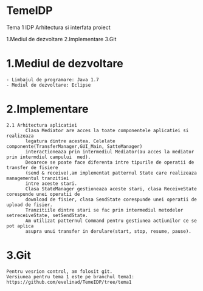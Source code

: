 TemeIDP
=======

Tema 1 
IDP Arhitectura si interfata proiect

1.Mediul de dezvoltare
2.Implementare
3.Git
   
1.Mediul de dezvoltare
=======================    
    - Limbajul de programare: Java 1.7
    - Mediul de dezvoltare: Eclipse
    

2.Implementare
==============
    2.1 Arhitectura aplicatiei
           Clasa Mediator are acces la toate componentele aplicatiei si realizeaza
           legatura dintre acestea. Celelate componente(TransferManager,GUI_Main, SatteManager)
           interactioneaza prin intermediul Mediator(au acces la mediator prin intermdiul campului  med).
           Deoarece se poate face diferenta intre tipurile de operatii de transfer de fisiere
           (send & receive),am implementat patternul State care realizeaza managementul tranzitiei
           intre aceste stari.
           Clasa StateManager gestioneaza aceste stari, clasa ReceiveState corespunde unei operatii de
           download de fisier, clasa SendState corespunde unei operatii de upload de fisier.
           Tranzitiile dintre stari se fac prin intermediul metodelor setreceiveState, setSendState.
           Am utilizat patternul Command pentru gestiunea actiunilor ce se pot aplica
           asupra unui transfer in derulare(start, stop, resume, pause).
    
3.Git
======
    Pentru vesrion control, am folosit git.
    Versiunea pentru tema 1 este pe branchul tema1:
    https://github.com/evelinad/TemeIDP/tree/tema1
